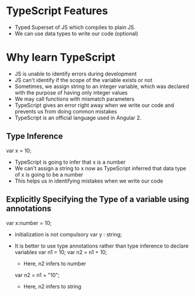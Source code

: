 # TypeScript Features

- Typed Superset of JS which compiles to plain JS.
- We can use data types to write our code (optional)

# Why learn TypeScript

- JS is unable to identify errors during development
- JS can't identify if the scope of the variable exists or not
- Sometimes, we assign string to an integer variable, which was declared with the purpose of having only integer values
- We may call functions with mismatch parameters
- TypeScript gives an error right away when we write our code and prevents us from doing common mistakes
- TypeScript is an official language used in Angular 2.

## Type Inference

var x = 10;

- TypeScript is going to infer that x is a number
- We can't assign a string to x now as TypeScript inferred that data type of x is going to be a number
- This helps us in identifying mistakes when we write our code

## Explicitly Specifying the Type of a variable using annotations

var x:number = 10;

- initialization is not compulsory
  var y : string;

- It is better to use type annotations rather than type inference to declare variables
  var n1 = 10;
  var n2 = n1 + 10;

  - Here, n2 infers to number

  var n2 = n1 + "10";

  - Here, n2 infers to string
